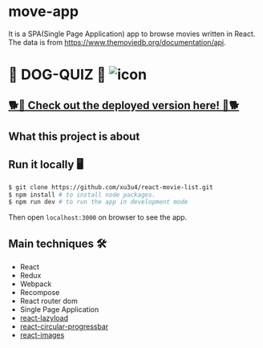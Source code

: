 # move-app
It is a SPA(Single Page Application) app to browse movies written in React.
The data is from https://www.themoviedb.org/documentation/api. 

# 🐶 DOG-QUIZ 🐶 ![icon](https://img.glyphs.co/img?src=aHR0cHM6Ly9zMy5tZWRpYWxvb3QuY29tL3Jlc291cmNlcy9BcHAtSWNvbnMtUGFjay0zLVByZXZpZXctMS5qcGc&q=90&enlarge=true&h=1036&w=1600)
## [🐕🐩 Check out the deployed version here! 🐩🐕](https://dog-quiz.netlify.com)
## What this project is about




## Run it locally 🖥
```bash
$ git clone https://github.com/xu3u4/react-movie-list.git
$ npm install # to install node packages.
$ npm run dev # to run the app in development mode
```
Then open `localhost:3000` on browser to see the app.







## Main techniques 🛠
- React
- Redux
- Webpack
- Recompose
- React router dom
- Single Page Application
- [react-lazyload](https://github.com/jasonslyvia/react-lazyload)
- [react-circular-progressbar](https://github.com/iqnivek/react-circular-progressbar)
- [react-images](https://github.com/jossmac/react-images)


